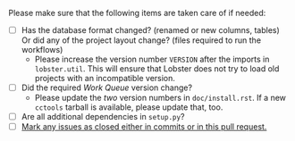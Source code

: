 Please make sure that the following items are taken care of if needed:

- [ ] Has the database format changed? (renamed or new columns, tables)
  Or did any of the project layout change? (files required to run the
  workflows)
  - Please increase the version number `VERSION` after the imports in
    `lobster.util`.  This will ensure that Lobster does not try to load old
    projects with an incompatible version.
- [ ] Did the required _Work Queue_ version change?
  - Please update the *two* version numbers in `doc/install.rst`.  If a new
    `cctools` tarball is available, please update that, too.
- [ ] Are all additional dependencies in `setup.py`?
- [ ] [Mark any issues as closed either in commits or in this pull
  request.](https://help.github.com/articles/closing-issues-via-commit-messages/)
